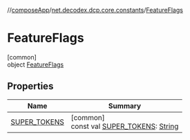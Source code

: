 //[composeApp](../../../index.md)/[net.decodex.dcp.core.constants](../index.md)/[FeatureFlags](index.md)

# FeatureFlags

[common]\
object [FeatureFlags](index.md)

## Properties

| Name | Summary |
|---|---|
| [SUPER_TOKENS](-s-u-p-e-r_-t-o-k-e-n-s.md) | [common]<br>const val [SUPER_TOKENS](-s-u-p-e-r_-t-o-k-e-n-s.md): [String](https://kotlinlang.org/api/latest/jvm/stdlib/kotlin/-string/index.html) |
